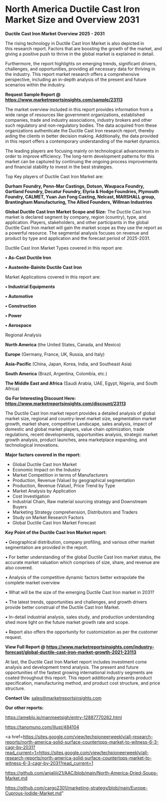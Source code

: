 # North America Ductile Cast Iron Market Size and Overview 2031

<Strong> Ductile Cast Iron Market Overview 2025 - 2031</strong>

The rising technology in Ductile Cast Iron Market is also depicted in this research report. Factors that are boosting the growth of the market, and giving a positive push to thrive in the global market is explained in detail.

Furthermore, the report highlights on emerging trends, significant drivers, challenges, and opportunities, providing all necessary data for thriving in the industry. This report market research offers a comprehensive perspective, including an in-depth analysis of the present and future scenarios within the industry.

<strong>Request Sample Report @ <a href=https://www.marketreportsinsights.com/sample/23113>https://www.marketreportsinsights.com/sample/23113</a></strong>

The market overview included in this report provides information from a wide range of resources like government organizations, established companies, trade and industry associations, industry brokers and other such regulatory and non-regulatory bodies. The data acquired from these organizations authenticate the Ductile Cast Iron research report, thereby aiding the clients in better decision making. Additionally, the data provided in this report offers a contemporary understanding of the market dynamics.

The leading players are focusing mainly on technological advancements in order to improve efficiency. The long-term development patterns for this market can be captured by continuing the ongoing process improvements and financial stability to invest in the best strategies.

Top Key players of Ductile Cast Iron Market are:

<strong>Durham Foundry, Penn-Mar Castings, Dotson, Waupaca Foundry, Gartland Foundry, Decatur Foundry, Elyria & Hodge Foundries, Plymouth Foundry, CALMET, Yuan Jun Fong Casting, Nelcast, MARSHALL group, Brantingham Manufacturing, The Allied Founders, Willman Industries</strong>

<strong><b>Global Ductile Cast Iron Market Scope and Size:</b></strong>
The Ductile Cast Iron market is declared segment by company, region (country), type, and application. Players, stakeholders, and other participants in the global Ductile Cast Iron market will gain the market scope as they use the report as a powerful resource. The segmental analysis focuses on revenue and product by type and application and the forecast period of 2025-2031.

Ductile Cast Iron Market Types covered in this report are:

<strong>• As-Cast Ductile Iron

• Austenite-Bainite Ductile Cast Iron</strong>

Market Applications covered in this report are:

<strong>• Industrial Equipments

• Automotive

• Construction

• Power

• Aerospace</strong> 

Regional Analysis

<strong>North America</strong> (the United States, Canada, and Mexico)

<strong>Europe</strong> (Germany, France, UK, Russia, and Italy)

<strong>Asia-Pacific</strong> (China, Japan, Korea, India, and Southeast Asia)

<strong>South America</strong> (Brazil, Argentina, Colombia, etc.)

<strong>The Middle East and Africa</strong> (Saudi Arabia, UAE, Egypt, Nigeria, and South Africa)

<strong>Go For Interesting Discount Here: <a href=https://www.marketreportsinsights.com/discount/23113>https://www.marketreportsinsights.com/discount/23113</a></strong>

The Ductile Cast Iron market report provides a detailed analysis of global market size, regional and country-level market size, segmentation market growth, market share, competitive Landscape, sales analysis, impact of domestic and global market players, value chain optimization, trade regulations, recent developments, opportunities analysis, strategic market growth analysis, product launches, area marketplace expanding, and technological innovations.

<strong><b>Major factors covered in the report:</b></strong>
<ul>
  <li>Global Ductile Cast Iron Market </li>
  <li>Economic Impact on the Industry</li>
  <li>Market Competition in terms of Manufacturers</li>
  <li>Production, Revenue (Value) by geographical segmentation</li>
  <li>Production, Revenue (Value), Price Trend by Type</li>
  <li>Market Analysis by Application</li>
  <li>Cost Investigation</li>
  <li>Industrial Chain, Raw material sourcing strategy and Downstream Buyers</li>
  <li>Marketing Strategy comprehension, Distributors and Traders</li>
  <li>Study on Market Research Factors</li>
  <li>Global Ductile Cast Iron Market Forecast</li>
</ul>

<strong><b>Key Point of the Ductile Cast Iron Market report:</b></strong>

• Geographical distribution, company profiling, and various other market segmentation are provided in the report.

• For better understanding of the global Ductile Cast Iron market status, the accurate market valuation which comprises of size, share, and revenue are also covered.

• Analysis of the competitive dynamic factors better extrapolate the complete market overview

• What will be the size of the emerging Ductile Cast Iron market in 2031?

• The latest trends, opportunities and challenges, and growth drivers provide better construal of the Ductile Cast Iron Market.

• In-detail industrial analysis, sales study, and production understanding shed more light on the future market growth rate and scope.

• Report also offers the opportunity for customization as per the customer request.

<strong><b>View Full Report @ <a href=https://www.marketreportsinsights.com/industry-forecast/global-ductile-cast-iron-market-growth-2021-23113>https://www.marketreportsinsights.com/industry-forecast/global-ductile-cast-iron-market-growth-2021-23113</a></b></strong>


At last, the Ductile Cast Iron Market report includes investment come analysis and development trend analysis. The present and future opportunities of the fastest growing international industry segments are coated throughout this report. This report additionally presents product specification, manufacturing method, and product cost structure, and price structure.

<strong>Contact Us:</strong>
sales@marketreportsinsights.com

<strong>Our other reports:</strong>

<a href=https://ameblo.jp/manmeetsigh/entry-12887770262.html>https://ameblo.jp/manmeetsigh/entry-12887770262.html</a>

<a href=https://tanomuno.com/illust/484104>https://tanomuno.com/illust/484104</a>

<a href=https://sites.google.com/view/techpioneerweekly/all-research-reports/north-america-solid-surface-countertops-market-to-witness-6-3-cagr-by-2031?read_current=1>https://sites.google.com/view/techpioneerweekly/all-research-reports/north-america-solid-surface-countertops-market-to-witness-6-3-cagr-by-2031?read_current=1</a>

<a href=https://github.com/anjaliiii21/AAC/blob/main/North-America-Dried-Soups-Market.md>https://github.com/anjaliiii21/AAC/blob/main/North-America-Dried-Soups-Market.md</a>

<a href=https://github.com/cargo2301/marketing-strategy/blob/main/Europe-Cuprous-Iodide-Market.md>https://github.com/cargo2301/marketing-strategy/blob/main/Europe-Cuprous-Iodide-Market.md</a>"
